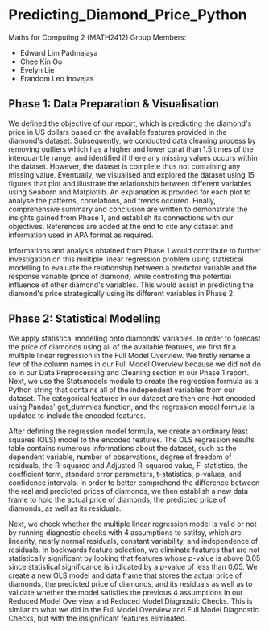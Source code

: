 # Predicting_Diamond_Price_Python
Maths for Computing 2 (MATH2412)
Group Members:
- Edward Lim Padmajaya
- Chee Kin Go
- Evelyn Lie
- Frandom Leo Inovejas

## Phase 1: Data Preparation & Visualisation
We defined the objective of our report, which is predicting the diamond's price in US dollars based on the available features provided in the diamond's dataset. Subsequently, we conducted data cleaning process by removing outliers which has a higher and lower carat than 1.5 times of the interquantile range, and identified if there any missing values occurs within the dataset. However, the dataset is complete thus not containing any missing value. Eventually, we visualised and explored the dataset using 15 figures that plot and illustrate the relationship between different variables using Seaborn and Matplotlib. An explanation is provided for each plot to analyse the patterns, correlations, and trends occured. Finally, comprehensive summary and conclusion are written to demonstrate the insights gained from Phase 1, and establish its connections with our objectives. References are added at the end to cite any dataset and information used in APA format as required.

Informations and analysis obtained from Phase 1 would contribute to further investigation on this multiple linear regression problem using statistical modelling to evaluate the relationship between a predictor variable and the response variable (price of diamond) while controlling the potential influence of other diamond's variables. This would assist in predicting the diamond's price strategically using its different variables in Phase 2.

## Phase 2: Statistical Modelling
We apply statistical modelling onto diamonds' variables. In order to forecast the price of diamonds using all of the available features, we first fit a multiple linear regression in the Full Model Overview. We firstly rename a few of the column names in our Full Model Overview because we did not do so in our Data Preprocessing and Cleaning section in our Phase 1 report. Next, we use the Statsmodels module to create the regression formula as a Python string that contains all of the independent variables from our dataset. The categorical features in our dataset are then one-hot encoded using Pandas' get_dummies function, and the regression model formula is updated to include the encoded features.

After defining the regression model formula, we create an ordinary least squares (OLS) model to the encoded features. The OLS regression results table contains numerous informations about the dataset, such as the dependent variable, number of observations, degree of freedom of residuals, the R-squared and Adjusted R-squared value, F-statistics, the coefficient term, standard error parameters, t-statistics, p-values, and confidence intervals. In order to better comprehend the difference between the real and predicted prices of diamonds, we then establish a new data frame to hold the actual price of diamonds, the predicted price of diamonds, as well as its residuals.

Next, we check whether the multiple linear regression model is valid or not by running diagnostic checks with 4 assumptions to satifsy, which are linearity, nearly normal residuals, constant variability, and independence of residuals. In backwards feature selection, we eliminate features that are not statistically significant by looking that features whose p-value is above 0.05 since statistical significance is indicated by a p-value of less than 0.05. We create a new OLS model and data frame that stores the actual price of diamonds, the predicted price of diamonds, and its residuals as well as to validate whether the model satisfies the previous 4 assumptions in our Reduced Model Overview and Reduced Model Diagnostic Checks. This is similar to what we did in the Full Model Overview and Full Model Diagnostic Checks, but with the insignificant features eliminated.

